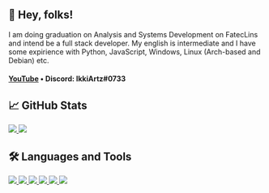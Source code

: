 <h2>👋 Hey, folks!</h2>

<p>
  I am doing graduation on Analysis and Systems Development on FatecLins and intend be a full stack developer. My english is intermediate and I have some expirience with Python, JavaScript, Windows, Linux (Arch-based and Debian) etc.
</p>

<h4><a href="https://www.youtube.com/channel/UC4TC99WPuSKTBzucWPAi93g">YouTube</a> • Discord: IkkiArtz#0733</h4>

<!--  -->

<h2>📈 GitHub Stats</h2>
<p>
  <a href="" rel="noopener">
    <img src="https://github-readme-stats.vercel.app/api?username=vitorhugo1207&theme=blue-green">
    <img src="https://github-readme-stats.vercel.app/api/top-langs/?username=vitorhugo1207&theme=blue-green">
  </a>
</p>

<!--  -->

<h2>🛠️ Languages and Tools</h2>
<p>
  <a href="" rel="noopener">
    <img src="https://img.shields.io/badge/Microsoft_Office-D83B01?style=for-the-badge&logo=microsoft-office&logoColor=white">
    <img src="https://img.shields.io/badge/Python-3776AB?style=for-the-badge&logo=python&logoColor=white">
    <img src="https://img.shields.io/badge/JavaScript-F7DF1E?style=for-the-badge&logo=javascript&logoColor=black">
    <img src="https://img.shields.io/badge/HTML-239120?style=for-the-badge&logo=html5&logoColor=white">
    <img src="https://img.shields.io/badge/CSS-239120?&style=for-the-badge&logo=css3&logoColor=white">
    <img src="https://img.shields.io/badge/C-00599C?style=for-the-badge&logo=c&logoColor=white">
  </a>
</p>
